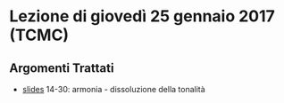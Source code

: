 # Lezione di giovedì 25 gennaio 2017 (TCMC)

## Argomenti Trattati

* [slides](http://www.slideshare.net/NicolaBernardini2/tecniche-compositive-della-musica-contemporanea) 14-30: armonia - dissoluzione della tonalità
